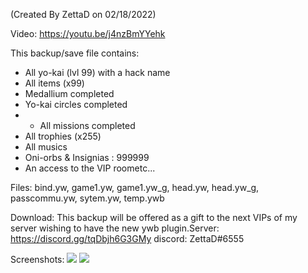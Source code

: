 (Created By ZettaD on 02/18/2022)

Video: https://youtu.be/j4nzBmYYehk

This backup/save file contains:
- All yo-kai (lvl 99) with a hack name
- All items (x99)
- Medallium completed
- Yo-kai circles completed
- - All missions completed
- All trophies (x255)
- All musics
- Oni-orbs & Insignias : 999999
- An access to the VIP roometc...

Files: bind.yw, game1.yw, game1.yw_g, head.yw, head.yw_g, passcommu.yw, sytem.yw, temp.ywb

Download: This backup will be offered as a gift to the next VIPs of my server wishing to have the new ywb plugin.Server: https://discord.gg/tqDbjh6G3GMy discord: ZettaD#6555

Screenshots:
![](https://preview.redd.it/u5738pm1cri81.png?width=400&format=png&auto=webp&s=b858cb4c75418f87d6467fcc6ec2f47a21660094)
![](https://preview.redd.it/vonjbv92cri81.png?width=320&format=png&auto=webp&s=31f4b039fa02db86082b302d5cb9412b51f59193)


